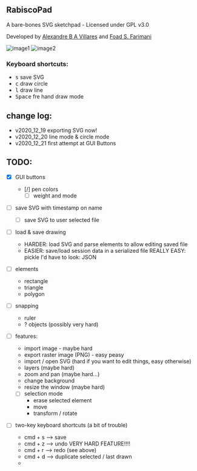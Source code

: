 ## RabiscoPad

A bare-bones SVG sketchpad - Licensed under GPL v3.0

Developed by [Alexandre B A Villares](http://twitter.com/villares) and [Foad S. Farimani](https://twitter.com/fsfarimani)

![image1](docs/assets/readme_animation1.gif)
![image2](docs/assets/readme_animation2.gif)

### Keyboard shortcuts:

- <kbd>s</kbd> save SVG
- <kbd>c</kbd> draw circle
- <kbd>l</kbd> draw line
- <kbd>Space</kbd> fre hand draw mode

## change log:

- v2020_12_19 exporting SVG now!
- v2020_12_20 line mode & circle mode
- v2020_12_21 first attempt at GUI Buttons

## TODO:

- [X] GUI buttons
	- [/] pen colors 
        - [ ] weight and mode 
	
- [ ] save SVG with timestamp on name
	- [ ] save SVG to user selected file

- [ ] load & save drawing
	- HARDER: load SVG and parse elements to allow editing saved file
	- EASIER: save/load session data in a serialized file
		REALLY EASY: pickle
		I'd have to look: JSON

- [ ] elements
	- rectangle
	- triangle
	- polygon

- [ ] snapping
	- ruler
	- ? objects (possibly very hard)

- [ ] features:
	- import image - maybe hard
	- export raster image (PNG) - easy peasy
	- import / open SVG (hard if you want to edit things, easy otherwise)
	- layers (maybe hard)
	- zoom and pan (maybe hard...)
	- change background
	- resize the window (maybe hard)
	- [ ] selection mode
		- erase selected element
		- move
		- transform / rotate

- [ ] two-key keyboard shortcuts (a bit of trouble)
	- cmd + s --> save
	- cmd + z --> undo VERY HARD FEATURE!!!!
	- cmd + r --> redo (see above)
	- cmd + d --> duplicate selected / last drawn 
	- 


